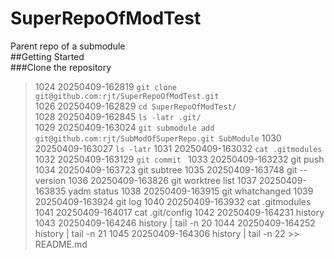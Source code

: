 # SuperRepoOfModTest  
Parent repo of a submodule  
##Getting Started  
###Clone the repository  
 >1024  20250409-162819 `git clone git@github.com:rjt/SuperRepoOfModTest.git`  
 >1026  20250409-162829 `cd SuperRepoOfModTest/`  
 >1028  20250409-162845 `ls -latr .git/ `  
 >1029  20250409-163024 `git submodule add git@github.com:rjt/SubModOfSuperRepo.git SubModule`
 1030  20250409-163027 `ls -latr`
 1031  20250409-163032 `cat .gitmodules `
 1032  20250409-163129 `git commit `
 1033  20250409-163232 git push
 1034  20250409-163723 git subtree
 1035  20250409-163748 git --version
 1036  20250409-163826 git worktree list
 1037  20250409-163835 yadm status
 1038  20250409-163915 git whatchanged 
 1039  20250409-163924 git log
 1040  20250409-163932 cat .gitmodules 
 1041  20250409-164017 cat .git/config 
 1042  20250409-164231 history
 1043  20250409-164246 history | tail -n 20
 1044  20250409-164252 history | tail -n 21
 1045  20250409-164306 history | tail -n 22 >> README.md 

